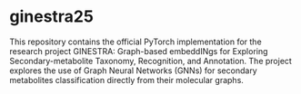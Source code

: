 # ginestra25
This repository contains the official PyTorch implementation for the research project GINESTRA: Graph-based embeddINgs for Exploring Secondary-metabolite Taxonomy, Recognition, and Annotation.  The project explores the use of Graph Neural Networks (GNNs) for secondary metabolites classification directly from their molecular graphs.

